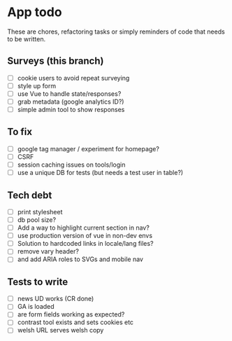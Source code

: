 # App todo

These are chores, refactoring tasks or simply reminders of code that needs to be written.

## Surveys (this branch)
- [ ] cookie users to avoid repeat surveying
- [ ] style up form
- [ ] use Vue to handle state/responses?
- [ ] grab metadata (google analytics ID?)
- [ ] simple admin tool to show responses

## To fix
- [ ] google tag manager / experiment for homepage?
- [ ] CSRF
- [ ] session caching issues on tools/login
- [ ] use a unique DB for tests (but needs a test user in table?)

## Tech debt
- [ ] print stylesheet
- [ ] db pool size?
- [ ] Add a way to highlight current section in nav?
- [ ] use production version of vue in non-dev envs
- [ ] Solution to hardcoded links in locale/lang files? 
- [ ] remove vary header?
- [ ] and add ARIA roles to SVGs and mobile nav

## Tests to write
 - [ ] news UD works (CR done)
 - [ ] GA is loaded
 - [ ] are form fields working as expected?
 - [ ] contrast tool exists and sets cookies etc
 - [ ] welsh URL serves welsh copy
